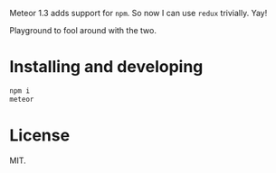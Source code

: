 Meteor 1.3 adds support for `npm`. So now I can use `redux` trivially. Yay!

Playground to fool around with the two.

Installing and developing
===

```bash
npm i
meteor
```

License
===

MIT.
